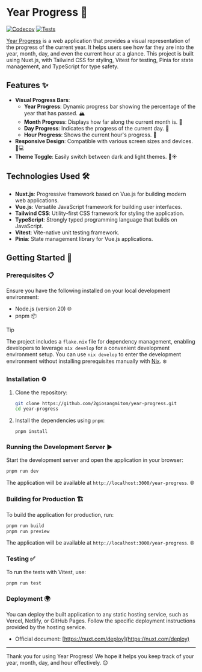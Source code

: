 # Year Progress 🎉

[![Codecov](https://codecov.io/gh/2giosangmitom/year-progress/graph/badge.svg?token=ZEV3SVGNJF)](https://codecov.io/gh/2giosangmitom/year-progress)
[![Tests](https://github.com/2giosangmitom/year-progress/actions/workflows/test.yml/badge.svg)](https://github.com/2giosangmitom/year-progress/actions/workflows/test.yml)

[Year Progress](https://year-progress-kappa.vercel.app/) is a web application that provides a visual representation of the progress of the current year. It helps users see how far they are into the year, month, day, and even the current hour at a glance. This project is built using Nuxt.js, with Tailwind CSS for styling, Vitest for testing, Pinia for state management, and TypeScript for type safety.

## Features ✨

- **Visual Progress Bars**:
  - **Year Progress**: Dynamic progress bar showing the percentage of the year that has passed. 🏔️
  - **Month Progress**: Displays how far along the current month is. 🐻
  - **Day Progress**: Indicates the progress of the current day. 🐼
  - **Hour Progress**: Shows the current hour's progress. 🐶
- **Responsive Design**: Compatible with various screen sizes and devices. 📱💻
- **Theme Toggle**: Easily switch between dark and light themes. 🌙☀️

## Technologies Used 🛠️

- **Nuxt.js**: Progressive framework based on Vue.js for building modern web applications.
- **Vue.js**: Versatile JavaScript framework for building user interfaces.
- **Tailwind CSS**: Utility-first CSS framework for styling the application.
- **TypeScript**: Strongly typed programming language that builds on JavaScript.
- **Vitest**: Vite-native unit testing framework.
- **Pinia**: State management library for Vue.js applications.

## Getting Started 🚀

### Prerequisites 📋

Ensure you have the following installed on your local development environment:

- Node.js (version 20) 🌐
- pnpm 📦

> [!TIP]
> The project includes a `flake.nix` file for dependency management, enabling developers to leverage `nix develop` for a convenient development environment setup. You can use `nix develop` to enter the development environment without installing prerequisites manually with [Nix](https://nixos.org/download). ❄️

### Installation ⚙️

1. Clone the repository:

   ```bash
   git clone https://github.com/2giosangmitom/year-progress.git
   cd year-progress
   ```

2. Install the dependencies using `pnpm`:

   ```bash
   pnpm install
   ```

### Running the Development Server ▶️

Start the development server and open the application in your browser:

```bash
pnpm run dev
```

The application will be available at `http://localhost:3000/year-progress`. 🌐

### Building for Production 🏗️

To build the application for production, run:

```bash
pnpm run build
pnpm run preview
```

The application will be available at `http://localhost:3000/year-progress`. 🌐

### Testing ✅

To run the tests with Vitest, use:

```bash
pnpm run test
```

### Deployment 🌍

You can deploy the built application to any static hosting service, such as Vercel, Netlify, or GitHub Pages. Follow the specific deployment instructions provided by the hosting service.

- Official document: [https://nuxt.com/deploy](https://nuxt.com/deploy)

---

Thank you for using Year Progress! We hope it helps you keep track of your year, month, day, and hour effectively. 😊
